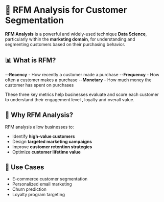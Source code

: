 # 🛒 RFM Analysis for Customer Segmentation
**RFM Analysis** is a powerful and widely-used technique **Data Science**, particularly within the **marketing domain**, for understanding and segmenting customers based on their purchasing behavior.

## 📊 What is RFM?
--**Recency** - How recently a customer made a purchase
--**Frequency** - How often a customer makes a purchase
--**Monetary** - How much money the customer has spent on purchases

These three key metrics help businesses evaluate and score each customer to understand their engagement level , loyalty and overall value.

## 🎯 Why RFM Analysis?
RFM analysis allow businesses to:
  - Identify **high-value customers**
  - Design **targeted marketing campaigns**
  - Improve **customer retention strategies**
  - Optimize **customer lifetime value**

## 📂 Use Cases
  - E-commerce customer segmentation
  - Personalized email marketing
  - Churn prediction
  - Loyalty program targeting
